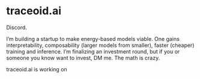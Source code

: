 # traceoid.ai

<!-- This repo is a serves as a temporary website for [traceoid.ai]() -->

Discord.

I’m building a startup to make energy-based models viable. One gains interpretability, composability (larger models from smaller), faster (cheaper) training and inference. I’m finalizing an investment round, but if you or someone you know want to invest, DM me. The math is crazy.

traceoid.ai is working on 